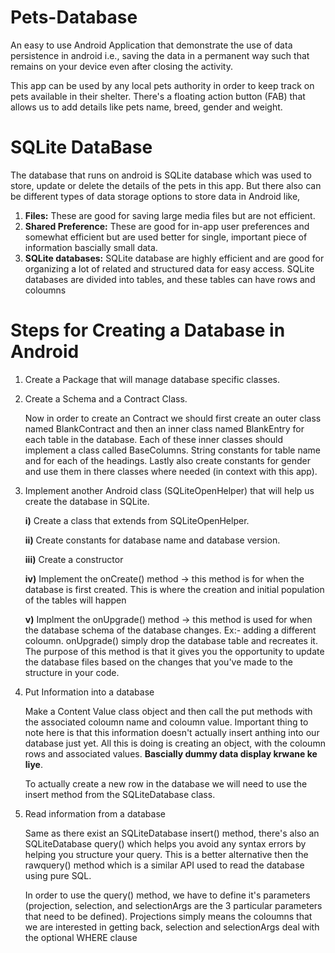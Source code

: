 # Pets-Database
An easy to use Android Application that demonstrate the use of data persistence in android i.e.,
saving the data in a permanent way such that remains on your device even after closing the activity.

This app can be used by any local pets authority in order to keep track on pets available in their shelter.
There's a floating action button (FAB) that allows us to add details like pets name, breed, gender and weight.

# SQLite DataBase 
The database that runs on android is SQLite database which was used to store, update or delete the details of the pets in this app. 
But there also can be different types of data storage options to store data in Android like, 
1. **Files:** These are good for saving large media files but are not efficient.
2. **Shared Preference:** These are good for in-app user preferences and somewhat efficient but are used better for single, important piece of information bascially small data.
3. **SQLite databases:** SQLite database are highly efficient and are good for organizing a lot of related and structured data for easy access. SQLite databases are divided into tables, and these tables can have rows and coloumns

# Steps for Creating a Database in Android 
1. Create a Package that will manage database specific classes.
2. Create a Schema and a Contract Class.
      
    Now in order to create an Contract we should first create an outer class named BlankContract and then an inner class named BlankEntry for each table in the database. Each of these inner classes should implement a class called BaseColumns. String constants for table name and for each of the headings. Lastly also create constants for gender and use them in there classes where needed (in context with this app).
4. Implement another Android class (SQLiteOpenHelper) that will help us create the database in SQLite.

      **i)** Create a class that extends from SQLiteOpenHelper.
      
      **ii)** Create constants for database name and database version.
      
      **iii)** Create a constructor
      
      **iv)** Implement the onCreate() method -> this method is for when the database is first created. This is where the creation and initial population of the tables will happen
      
      **v)** Implment the onUpgrade() method -> this method is used for when the database schema of the database changes. Ex:- adding a different coloumn. onUpgrade() simply drop the database table and recreates it. The purpose of this method is that it gives you the opportunity to update the database files based on the changes that you've made to the structure in your code.

4. Put Information into a database
   
   Make a Content Value class object and then call the put methods with the associated coloumn name and coloumn value. Important thing to note here is that this information doesn't actually insert anthing into our database just yet. All this is doing is creating an object, with the coloumn rows and associated values. **Bascially dummy data display krwane ke liye**.
   
   To actually create a new row in the database we will need to use the insert method from the SQLiteDatabase class.
   
5. Read information from a database
      
      Same as there exist an SQLiteDatabase insert() method, there's also an SQLiteDatabase query() which helps you avoid any syntax errors by helping you structure your query. This is a better alternative then the rawquery() method which is a similar API used to read the database using pure SQL.
      
      In order to use the query() method, we have to define it's parameters (projection, selection, and selectionArgs are the 3 particular parameters that need to be defined). Projections simply means the coloumns that we are interested in getting back, selection and selectionArgs deal with the optional WHERE clause
